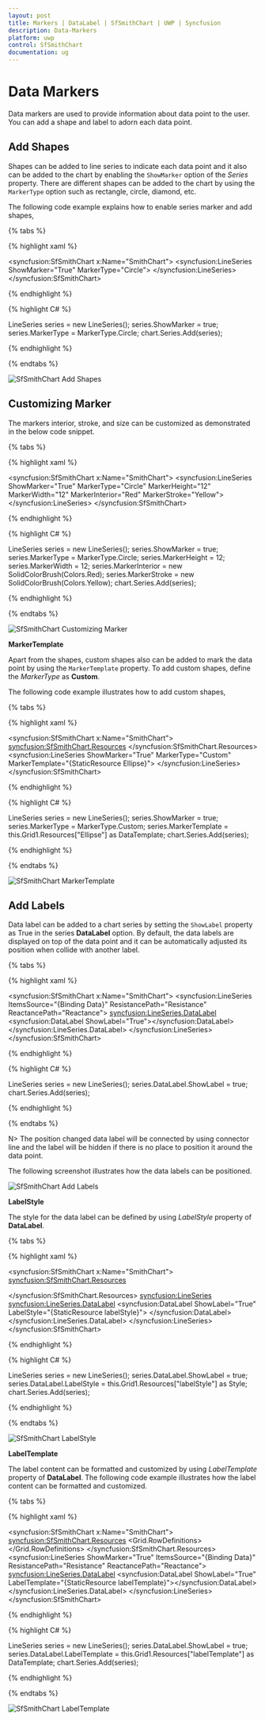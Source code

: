```yaml
---
layout: post
title: Markers | DataLabel | SfSmithChart | UWP | Syncfusion
description: Data-Markers
platform: uwp
control: SfSmithChart
documentation: ug
---
```


# Data Markers

Data markers are used to provide information about data point to the user. You can add a shape and label to adorn each data point.

## Add Shapes

Shapes can be added to line series to indicate each data point and it also can be added to the chart by enabling the `ShowMarker` option of the *Series* property. There are different shapes can be added to the chart by using the `MarkerType` option such as rectangle, circle, diamond, etc.

The following code example explains how to enable series marker and add shapes,

{% tabs %}

{% highlight xaml %}

<syncfusion:SfSmithChart x:Name="SmithChart">
     <syncfusion:LineSeries ShowMarker="True" MarkerType="Circle">
     </syncfusion:LineSeries>
 </syncfusion:SfSmithChart>

{% endhighlight %}

{% highlight C# %} 

LineSeries series = new LineSeries();
series.ShowMarker = true;
series.MarkerType = MarkerType.Circle;
chart.Series.Add(series);

{% endhighlight %}
    
{% endtabs %}

![SfSmithChart Add Shapes](Data-Markers_images/Data-Markers_img1.png)

## Customizing Marker

The markers interior, stroke, and size can be customized as demonstrated in the below code snippet.

{% tabs %}

{% highlight xaml %}

<syncfusion:SfSmithChart x:Name="SmithChart">
     <syncfusion:LineSeries ShowMarker="True" MarkerType="Circle" MarkerHeight="12" MarkerWidth="12" MarkerInterior="Red" MarkerStroke="Yellow">
     </syncfusion:LineSeries>
 </syncfusion:SfSmithChart>

{% endhighlight %}

{% highlight C# %} 

LineSeries series = new LineSeries();
series.ShowMarker = true;
series.MarkerType = MarkerType.Circle;
series.MarkerHeight = 12;
series.MarkerWidth = 12;
series.MarkerInterior = new SolidColorBrush(Colors.Red);
series.MarkerStroke = new SolidColorBrush(Colors.Yellow);
chart.Series.Add(series);

{% endhighlight %}
    
{% endtabs %}

![SfSmithChart Customizing Marker](Data-Markers_images/Data-Markers_img2.png)

**MarkerTemplate**

Apart from the shapes, custom shapes also can be added to mark the data point by using the `MarkerTemplate` property.  To add custom shapes, define the *MarkerType* as **Custom**.

The following code example illustrates  how to add custom shapes,

{% tabs %}

{% highlight xaml %}

<syncfusion:SfSmithChart x:Name="SmithChart">
   <syncfusion:SfSmithChart.Resources>
       <DataTemplate x:Key="Ellipse">
           <Ellipse Stretch="Fill" Fill="{Binding Interior}" Stroke="{Binding Stroke}" StrokeThickness="2" Width="10" Height="17" />
       </DataTemplate>
   </syncfusion:SfSmithChart.Resources>
   <syncfusion:LineSeries ShowMarker="True" MarkerType="Custom" MarkerTemplate="{StaticResource Ellipse}">
   </syncfusion:LineSeries>
 </syncfusion:SfSmithChart>

{% endhighlight %}

{% highlight C# %} 

LineSeries series = new LineSeries();
series.ShowMarker = true;
series.MarkerType = MarkerType.Custom;
series.MarkerTemplate = this.Grid1.Resources["Ellipse"] as DataTemplate;
chart.Series.Add(series);

{% endhighlight %}
    
{% endtabs %}

![SfSmithChart MarkerTemplate](Data-Markers_images/Data-Markers_img3.png)

## Add Labels

Data label can be added to a chart series by setting the `ShowLabel` property as True in the series **DataLabel** option. By default, the data labels are displayed on top of the data point and it can be automatically adjusted its position when collide with another label.

{% tabs %}

{% highlight xaml %}

<syncfusion:SfSmithChart x:Name="SmithChart">
   <syncfusion:LineSeries ItemsSource="{Binding Data}" ResistancePath="Resistance" ReactancePath="Reactance">
     <syncfusion:LineSeries.DataLabel>
         <syncfusion:DataLabel ShowLabel="True"></syncfusion:DataLabel>
     </syncfusion:LineSeries.DataLabel>
    </syncfusion:LineSeries>
 </syncfusion:SfSmithChart>

{% endhighlight %}

{% highlight C# %} 

LineSeries series = new LineSeries();
series.DataLabel.ShowLabel = true;
chart.Series.Add(series);

{% endhighlight %}
    
{% endtabs %}

N> The position changed data label will be connected by using connector line and the label will be hidden if there is no place to position it around the data point.

The following screenshot illustrates how the data labels can be positioned.

![SfSmithChart Add Labels](Data-Markers_images/Data-Markers_img4.png)

**LabelStyle**

The style for the data label can be defined by using *LabelStyle* property of **DataLabel**.

{% tabs %}

{% highlight xaml %}

<syncfusion:SfSmithChart x:Name="SmithChart">
 <syncfusion:SfSmithChart.Resources>
   <Style TargetType="TextBlock" x:Key="labelStyle">
       <Setter Property="Foreground" Value="Yellow"/>
       <Setter Property="FontSize" Value="12"/>
       <Setter Property="FontFamily" Value="Calibri"/>
       <Setter Property="FontWeight" Value="Bold"/>
   </Style>
  </syncfusion:SfSmithChart.Resources>
  <syncfusion:LineSeries>
     <syncfusion:LineSeries.DataLabel>
         <syncfusion:DataLabel ShowLabel="True" LabelStyle="{StaticResource labelStyle}">
         </syncfusion:DataLabel>
     </syncfusion:LineSeries.DataLabel>
    </syncfusion:LineSeries>
 </syncfusion:SfSmithChart>

{% endhighlight %}

{% highlight C# %} 

LineSeries series = new LineSeries();
series.DataLabel.ShowLabel = true;
series.DataLabel.LabelStyle = this.Grid1.Resources["labelStyle"] as Style;
chart.Series.Add(series);

{% endhighlight %}
    
{% endtabs %}

![SfSmithChart LabelStyle](Data-Markers_images/Data-Markers_img5.png)

**LabelTemplate**

The label content can be formatted and customized by  using *LabelTemplate* property of **DataLabel**.  The following code example illustrates how the label content can be formatted and customized.

{% tabs %}

{% highlight xaml %}

<syncfusion:SfSmithChart x:Name="SmithChart">
 <syncfusion:SfSmithChart.Resources>
     <DataTemplate x:Key="labelTemplate">
         <Border CornerRadius="4" Background="{Binding Background}" BorderThickness="1" Padding="8,4,8,4" BorderBrush="{Binding BorderBrush}">
             <Grid>
                 <Grid.RowDefinitions>
                     <RowDefinition/>
                     <RowDefinition/>
                 </Grid.RowDefinitions>
                 <TextBlock Grid.Row="0" Text="{Binding Resistance}" Style="{Binding LabelStyle}"/>
                 <TextBlock Grid.Row="1" Text="{Binding Reactance}"  Style="{Binding LabelStyle}"/>
             </Grid>
         </Border>
     </DataTemplate>
 </syncfusion:SfSmithChart.Resources>
     <syncfusion:LineSeries ShowMarker="True" ItemsSource="{Binding Data}" ResistancePath="Resistance" ReactancePath="Reactance">
     <syncfusion:LineSeries.DataLabel>
         <syncfusion:DataLabel ShowLabel="True" LabelTemplate="{StaticResource labelTemplate}"></syncfusion:DataLabel>
     </syncfusion:LineSeries.DataLabel>
    </syncfusion:LineSeries>
 </syncfusion:SfSmithChart>

{% endhighlight %}

{% highlight C# %} 

LineSeries series = new LineSeries();
series.DataLabel.ShowLabel = true;
series.DataLabel.LabelTemplate = this.Grid1.Resources["labelTemplate"] as DataTemplate;
chart.Series.Add(series);

{% endhighlight %}
    
{% endtabs %}

![SfSmithChart LabelTemplate](Data-Markers_images/Data-Markers_img6.png)